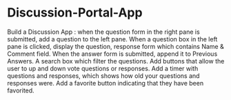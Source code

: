 # Discussion-Portal-App
Build a  Discussion App : when the question form in the right pane is submitted, add a question to the left pane. When a question box in the left pane is clicked, display the question, response form which contains Name &amp; Comment field. When the answer form is submitted, append it to Previous Answers. A search box which filter the questions. Add buttons that allow the user to up and down vote questions or responses.  Add a timer with questions and responses, which shows how old your questions and responses were. Add a favorite button indicating that they have been favorited.
